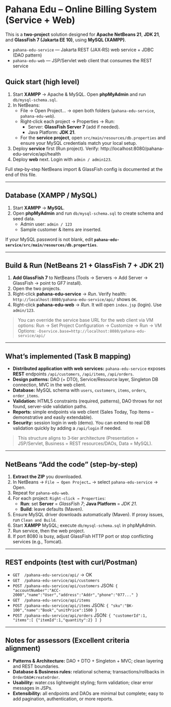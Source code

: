 # Pahana Edu – Online Billing System (Service + Web)

This is a **two-project** solution designed for **Apache NetBeans 21**, **JDK 21**, and **GlassFish 7 (Jakarta EE 10)**, using **MySQL (XAMPP)**.

- `pahana-edu-service` — Jakarta REST (JAX‑RS) web service + JDBC (DAO pattern)
- `pahana-edu-web` — JSP/Servlet web client that consumes the REST service

## Quick start (high level)

1) Start **XAMPP** → Apache & MySQL. Open **phpMyAdmin** and run `db/mysql-schema.sql`.
2) In NetBeans:
   - File → Open Project… → open both folders (`pahana-edu-service`, `pahana-edu-web`).
   - Right‑click each project → Properties → Run:
     - Server: **GlassFish Server 7** (add if needed).
     - Java Platform: **JDK 21**.
   - For the **service project**, open `src/main/resources/db.properties` and ensure your MySQL credentials match your local setup.
3) Deploy **service** first (Run project). Verify: http://localhost:8080/pahana-edu-service/api/health
4) Deploy **web** next. Login with `admin / admin123`. 

Full step‑by‑step NetBeans import & GlassFish config is documented at the end of this file.


---

## Database (XAMPP / MySQL)

1. Start **XAMPP** → **MySQL**.
2. Open **phpMyAdmin** and run `db/mysql-schema.sql` to create schema and seed data.
   - Admin user: `admin / 123`
   - Sample customer & items are inserted.

If your MySQL password is not blank, edit **`pahana-edu-service/src/main/resources/db.properties`**.

---

## Build & Run (NetBeans 21 + GlassFish 7 + JDK 21)

1. **Add GlassFish 7** to NetBeans (Tools → Servers → Add Server → GlassFish → point to GF7 install).
2. Open the two projects.
3. Right-click **pahana-edu-service** → *Run*. Verify health: `http://localhost:8080/pahana-edu-service/api/` shows `OK`.
4. Right-click **pahana-edu-web** → *Run*. It will open `index.jsp` (login). Use `admin/123`.

> You can override the service base URL for the web client via VM options:
> Run → Set Project Configuration → Customize → Run → VM Options: `-Dservice.base=http://localhost:8080/pahana-edu-service/api/`

---

## What’s implemented (Task B mapping)

- **Distributed application with web services:** `pahana-edu-service` exposes **REST** endpoints `/api/customers`, `/api/items`, `/api/orders`.
- **Design patterns:** DAO (+ DTO), Service/Resource layer, Singleton DB connection, MVC in the web client.
- **Database:** MySQL schema with `users`, `customers`, `items`, `orders`, `order_items`.
- **Validation:** HTML5 constraints (required, patterns), DAO throws for not found, server-side validation paths.
- **Reports:** simple endpoints via web client (Sales Today, Top Items – demonstrative and easily extendable).
- **Security:** session login in web (demo). You can extend to real DB validation quickly by adding a `/api/login` if needed.

> This structure aligns to 3‑tier architecture (Presentation = JSP/Servlet, Business = REST resources/DAOs, Data = MySQL).

---

## NetBeans “Add the code” (step‑by‑step)

1. **Extract the ZIP** you downloaded.
2. In NetBeans → `File → Open Project…` → select `pahana-edu-service` → Open.
3. Repeat for `pahana-edu-web`.
4. For each project: `Right‑click → Properties`:
   - **Run**: set **Server** = *GlassFish 7*; **Java Platform** = *JDK 21*.
   - **Build**: leave defaults (Maven).
5. Ensure MySQL driver downloads automatically (Maven). If proxy issues, run `Clean and Build`.
6. Start **XAMPP** MySQL; execute `db/mysql-schema.sql` in phpMyAdmin.
7. Run service, then the web project.
8. If port 8080 is busy, adjust GlassFish HTTP port or stop conflicting services (e.g., Tomcat).

---

## REST endpoints (test with curl/Postman)

- `GET  /pahana-edu-service/api/` → OK
- `GET  /pahana-edu-service/api/customers`
- `POST /pahana-edu-service/api/customers` JSON: `{ "accountNumber":"ACC-2000","name":"User","address":"Addr","phone":"077..." }`
- `GET  /pahana-edu-service/api/items`
- `POST /pahana-edu-service/api/items` JSON: `{ "sku":"BK-100","name":"Book","unitPrice":1500 }`
- `POST /pahana-edu-service/api/orders` JSON: `{ "customerId":1, "items":[ {"itemId":1,"quantity":2} ] }`

---

## Notes for assessors (Excellent criteria alignment)

- **Patterns & Architecture:** DAO + DTO + Singleton + MVC; clean layering and REST boundaries.
- **Database & Business rules:** relational schema; transactions/rollbacks in `OrderDAO#createOrder`.
- **Usability:** water.css lightweight styling; form validation; clear error messages in JSPs.
- **Extensibility:** all endpoints and DAOs are minimal but complete; easy to add pagination, authentication, or more reports.
